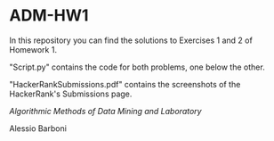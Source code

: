 # ADM-HW1

In this repository you can find the solutions to Exercises 1 and 2 of Homework 1.

"Script.py" contains the code for both problems, one below the other.

"HackerRankSubmissions.pdf" contains the screenshots of the HackerRank's Submissions page.

_Algorithmic Methods of Data Mining and Laboratory_ 

Alessio Barboni 
